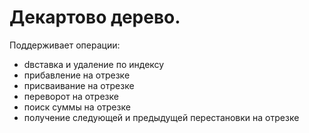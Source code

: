 
# Декартово дерево.

Поддерживает операции:

- dвставка и удаление по индексу
- прибавление на отрезке
- присваивание на отрезке
- переворот на отрезке
- поиск суммы на отрезке
- получение следующей и предыдущей перестановки на отрезке
